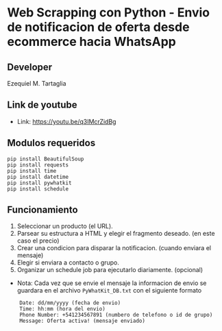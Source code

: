 # Web Scrapping con Python - Envio de notificacion de oferta desde ecommerce hacia WhatsApp

## Developer 
Ezequiel M. Tartaglia

## Link de youtube
- Link: https://youtu.be/q3IMcrZidBg

## Modulos requeridos
```
pip install BeautifulSoup 
pip install requests
pip install time
pip install datetime
pip install pywhatkit
pip install schedule
```
## Funcionamiento

1. Seleccionar un producto (el URL).
2. Parsear su estructura a HTML y elegir el fragmento deseado. (en este caso el precio)
3. Crear una condicion para disparar la notificacion. (cuando enviara el mensaje)
4. Elegir si enviara a contacto o grupo.
5. Organizar un schedule job para ejecutarlo diariamente. (opcional)

- Nota: Cada vez que se envie el mensaje la informacion de envio se guardara en el archivo `PyWhatKit_DB.txt` con el siguiente formato

```
    Date: dd/mm/yyyy (fecha de envio)
    Time: hh:mm (hora del envio)
    Phone Number: +541234567891 (numbero de telefono o id de grupo)
    Message: Oferta activa! (mensaje enviado)
```

